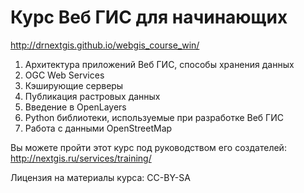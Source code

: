 Курс Веб ГИС для начинающих
===========================

http://drnextgis.github.io/webgis_course_win/

1. Архитектура приложений Веб ГИС, способы хранения данных
2. OGC Web Services
3. Кэширующие серверы
4. Публикация растровых данных
5. Введение в OpenLayers
6. Python библиотеки, используемые при разработке Веб ГИС
7. Работа с данными OpenStreetMap

Вы можете пройти этот курс под руководством его создателей:
http://nextgis.ru/services/training/


Лицензия на материалы курса: CC-BY-SA
